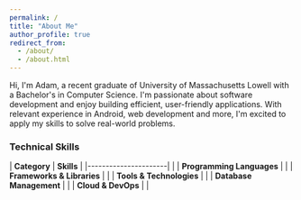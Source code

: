 ```yaml
---
permalink: /
title: "About Me"
author_profile: true
redirect_from: 
  - /about/
  - /about.html
---
```

Hi, I'm Adam, a recent graduate of University of Massachusetts Lowell with a Bachelor's in Computer Science. I'm passionate about software development and enjoy building efficient, user-friendly applications. With relevant experience in Android, web development and more, I'm excited to apply my skills to solve real-world problems.
### **Technical Skills**

| **Category**        | **Skills**                          |
|----------------------|                                    |
| **Programming Languages** |                              |
| **Frameworks & Libraries** |                               |
| **Tools & Technologies**    |                               |
| **Database Management**     |                               |
| **Cloud & DevOps**          |                               |